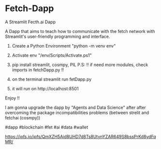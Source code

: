 # Fetch-Dapp
A Streamlit Fecth.ai Dapp

A Dapp that aims to teach how to communicate with the fetch network with Streamlit's user-friendly programming and interface.

1) Create a Python Environment "python -m venv env"

2) Activate env "/env/Scripts/Activate.ps1"

3) pip install streamlit, cosmpy, PIL P.S: !! if need more modules, check imports in fetchDapp.py !!

4) on the terminal streamlit run fetDapp.py

5) it will run on http://localhost:8501

Enjoy !!

I am gonna upgrade the dapp by "Agents and Data Science" after after overcoming the package incompatibilities problems (between strelit and fetchai (cosmpy))

#dapp #blockchain #fet #ai #data #wallet

https://ipfs.io/ipfs/QmXZH5Aid8UHD7d8Ts8UtynYZAR649S8bssPrKd8ydFqMR/
